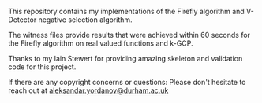 This repository contains my implementations of the Firefly algorithm and V-Detector negative selection algorithm.

The witness files provide results that were achieved within 60 seconds for the Firefly algorithm on real valued functions and k-GCP.

Thanks to my Iain Stewert for providing amazing skeleton and validation code for this project.

If there are any copyright concerns or questions: Please don't hesitate to reach out at aleksandar.yordanov@durham.ac.uk
